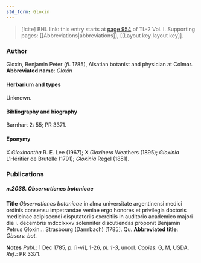 ```yaml
---
std_form: Gloxin
---
```


> [!cite] BHL link: this entry starts at [page 954](https://www.biodiversitylibrary.org/page/33121085) of TL-2 Vol. I.
> Supporting pages: [[Abbreviations|abbreviations]], [[Layout key|layout key]].

### Author

Gloxin, Benjamin Peter (*fl*. 1785), Alsatian botanist and physician at Colmar. 
**Abbreviated name**: *Gloxin*

#### Herbarium and types

Unknown.

#### Bibliography and biography

Barnhart 2: 55; PR 3371.

#### Eponymy

X *Gloxinantha* R. E. Lee (1967); X *Gloxinera* Weathers (1895); *Gloxinia* L'Héritier de Brutelle (1791); *Gloxinia* Regel (1851).

### Publications

##### n.2038. Observationes botanicae

**Title**
*Observationes botanicae* in alma universitate argentinensi medici ordinis consensu impetrandae veniae ergo honores et privilegia doctoris medicinae adipiscendi disputatoriis exercitiis in auditorio academico majori die i. decembris mdcclxxxv solenniter discutiendas proponit Benjamin Petrus Gloxin... Strasbourg (Dannbach) \[1785\]. Qu.
**Abbreviated title**: *Observ. bot.*

**Notes**
*Publ*.: 1 Dec 1785, p. \[i-vi\], 1-26, *pl. 1-3*, uncol. *Copies*: G, M, USDA.
*Ref*.: PR 3371.


